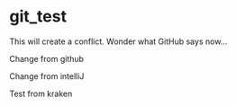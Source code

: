 # git_test

This will create a conflict.
Wonder what GitHub says now...

Change from github

Change from intelliJ    

Test from kraken